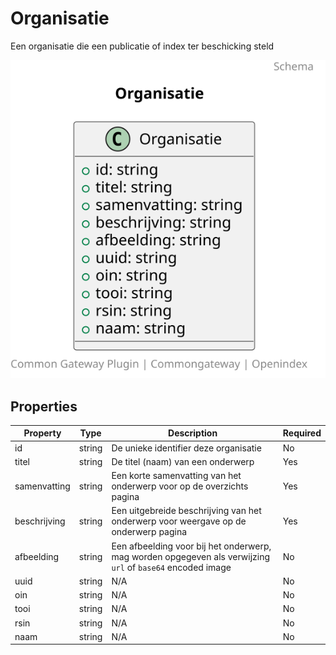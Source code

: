 # Organisatie

Een organisatie die een publicatie of index ter beschicking steld

![Class Diagram](https://github.com/CommonGateway/OpenIndex/blob/documentation-2024/docs/schema/Organisatie.svg)

## Properties

| Property | Type | Description | Required |
|----------|------|-------------|----------|
| id | string | De unieke identifier deze organisatie | No |
| titel | string | De titel (naam) van een onderwerp | Yes |
| samenvatting | string | Een korte samenvatting van het onderwerp voor op de overzichts pagina | Yes |
| beschrijving | string | Een uitgebreide beschrijving van het onderwerp voor weergave op de onderwerp pagina | Yes |
| afbeelding | string | Een afbeelding voor bij het onderwerp, mag worden opgegeven als verwijzing `url` of `base64` encoded image | No |
| uuid | string | N/A | No |
| oin | string | N/A | No |
| tooi | string | N/A | No |
| rsin | string | N/A | No |
| naam | string | N/A | No |
